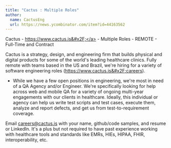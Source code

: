 ```yaml
---
title: "Cactus : Multiple Roles"
author:
  name: CactusEng
  url: https://news.ycombinator.com/item?id=44163562
---
```


<JobNavigation />

Cactus - <a href="https:&#x2F;&#x2F;www.cactus.is&#x2F;" rel="nofollow">https:&#x2F;&#x2F;www.cactus.is&#x2F;</a> - Multiple Roles - REMOTE - Full-Time and Contract

Cactus is a strategy, design, and engineering firm that builds physical and digital products for some of the world&#x27;s leading healthcare clinics. Fully remote with teams based in the US and Brazil, we&#x27;re hiring for a variety of software engineering roles (<a href="https:&#x2F;&#x2F;www.cactus.is&#x2F;careers" rel="nofollow">https:&#x2F;&#x2F;www.cactus.is&#x2F;careers</a>).

- While we have a few open positions in engineering, we&#x27;re most in need of a QA Agency and&#x2F;or Engineer. We&#x27;re specifically looking for help across web and mobile QA for a variety of ongoing multi-year engagements with our clients in healthcare. Ideally, this individual or agency can help us write test scripts and test cases, execute them, analyze and report defects, and get us from test-to-requirement coverage.

Email careers@cactus.is with your name, github&#x2F;code samples, and resume or LinkedIn. It&#x27;s a plus but not required to have past experience working with healthcare tools and standards like EMRs, HIEs, HIPAA, FHIR, interoperability, etc.
<JobApplication />
